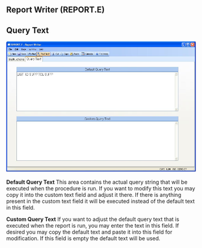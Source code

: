 ##  Report Writer (REPORT.E)

<PageHeader />

##  Query Text

![](./REPORT-E-2.jpg)

**Default Query Text** This area contains the actual query string that will be
executed when the procedure is run. If you want to modify this text you may
copy it into the custom text field and adjust it there. If there is anything
present in the custom text field it will be executed instead of the default
text in this field.  
  
**Custom Query Text** If you want to adjust the default query text that is
executed when the report is run, you may enter the text in this field. If
desired you may copy the default text and paste it into this field for
modification. If this field is empty the default text will be used.  
  
  
<badge text= "Version 8.10.57" vertical="middle" />

<PageFooter />